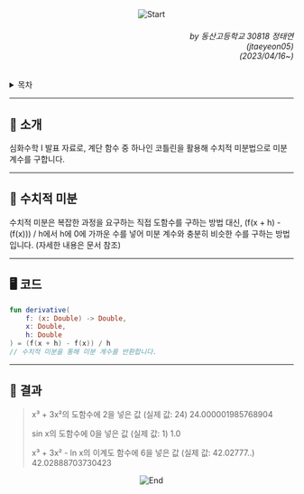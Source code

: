 <div align=center>
    <img src="https://capsule-render.vercel.app/api?type=waving&height=280&fontSize=70&fontAlignY=45&color=gradient&customColorList=19&section=header&text=Numerical%20Differentiation" alt="Start"/>
</div>

<div align=right>
    <h6>
        by 동산고등학교 30818 정태연<br/>
        (jtaeyeon05)<br/>  
        (2023/04/16~)
    </h6>
</div>

<details>
    <summary>목차</summary>
    <h6>
        <ul dir="auto">
            <a href="https://github.com/error0918/MiniProjects/tree/main/Advanced%20Math%20Presentation/Numerical%20Differentiation#-----소개">
                <li>
                    📜 소개
                </li>
            </a>
            <a href="https://github.com/error0918/MiniProjects/tree/main/Advanced%20Math%20Presentation/Numerical%20Differentiation#-----수치적-미분">
                <li>
                    👀 헤비사이드 함수
                </li>
            </a>
            <a href="https://github.com/error0918/MiniProjects/tree/main/Advanced%20Math%20Presentation/Numerical%20Differentiation#EF%B8%8F-코드">
                <li>
                    🖥️ 코드
                </li>
            </a>
            <a href="https://github.com/error0918/MiniProjects/tree/main/Advanced%20Math%20Presentation/Numerical%20Differentiation#-----결과">
                <li>
                    🧐 결과
                </li>
            </a>
        </ul>
    </h6>
</details>

---

<h2>
    📜 소개
</h2>

심화수학 I 발표 자료로, 계단 함수 중 하나인 코틀린을 활용해 수치적 미분법으로 미분 계수를 구합니다.

---

<h2>
    👀 수치적 미분
</h2>

수치적 미분은 복잡한 과정을 요구하는 직접 도함수를 구하는 방법 대신, (f(x + h) - (f(x))) / h에서 h에 0에 가까운 수를 넣어 미분 계수와 충분히 비슷한 수를 구하는 방법입니다. (자세한 내용은 문서 참조)

---

<h2>
    🖥️ 코드
</h2>

```kotlin
fun derivative(
    f: (x: Double) -> Double,
    x: Double,
    h: Double
) = (f(x + h) - f(x)) / h
// 수치적 미분을 통해 미분 계수를 반환합니다.
```

---

<h2>
    🧐 결과
</h2>

> x³ + 3x²의 도함수에 2을 넣은 값 (실제 값: 24)
> 24.000001985768904
>
> sin x의 도함수에 0을 넣은 값 (실제 값: 1)
> 1.0
>
> x³ + 3x² - ln x의 이계도 함수에 6을 넣은 값 (실제 값: 42.02777..)
> 42.02888703730423


<div align=center>
    <img src="https://capsule-render.vercel.app/api?type=waving&height=200&color=gradient&customColorList=19&section=footer&desc=Copyright%202023.%20jtaeyeon05%20all%20rights%20reserved" alt="End"/>
</div>